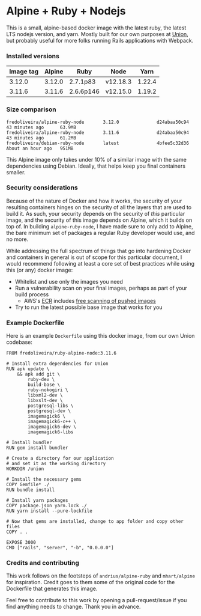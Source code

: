 # Alpine + Ruby + Nodejs

This is a small, alpine-based docker image with the latest ruby, the latest LTS nodejs version, and yarn. Mostly built for our own purposes at [Union](https://union.vc), but probably useful for more folks running Rails applications with Webpack.

### Installed versions

| Image tag | Alpine | Ruby      | Node     | Yarn   |
| --------- | ------ | --------- | -------- | ------ |
| 3.12.0    | 3.12.0 | 2.7.1p83  | v12.18.3 | 1.22.4 |
| 3.11.6    | 3.11.6 | 2.6.6p146 | v12.15.0 | 1.19.2 |

### Size comparison

```
fredoliveira/alpine-ruby-node       3.12.0              d24abaa50c94        43 minutes ago      63.9MB
fredoliveira/alpine-ruby-node       3.11.6              d24abaa50c94        43 minutes ago      61.2MB
fredoliveira/debian-ruby-node       latest              4bfee5c32d36        About an hour ago   951MB
```

This Alpine image only takes under 10% of a similar image with the same dependencies using Debian. Ideally, that helps keep you final containers smaller.

### Security considerations

Because of the nature of Docker and how it works, the security of your resulting containers hinges on the security of all the layers that are used to build it. As such, your security depends on the security of _this_ particular image, and the security of this image depends on Alpine, which it builds on top of. In building `alpine-ruby-node`, I have made sure to only add to Alpine, the bare minimum set of packages a regular Ruby developer would use, and no more.

While addressing the full spectrum of things that go into hardening Docker and containers in general is out of scope for this particular document, I would recommend following at least a core set of best practices while using this (or any) docker image:

- Whitelist and use only the images you need
- Run a vulnerability scan on your final images, perhaps as part of your build process
  - AWS's [ECR](https://docs.aws.amazon.com/AmazonECR/latest/userguide/what-is-ecr.html) includes [free scanning of pushed images](https://docs.aws.amazon.com/AmazonECR/latest/userguide/image-scanning.html)
- Try to run the latest possible base image that works for you

### Example Dockerfile

Here is an example `Dockerfile` using this docker image, from our own Union codebase:

```
FROM fredoliveira/ruby-alpine-node:3.11.6

# Install extra dependencies for Union
RUN apk update \
    && apk add git \
        ruby-dev \
        build-base \
        ruby-nokogiri \
        libxml2-dev \
        libxslt-dev \
        postgresql-libs \
        postgresql-dev \
        imagemagick6 \
        imagemagick6-c++ \
        imagemagick6-dev \
        imagemagick6-libs

# Install bundler
RUN gem install bundler

# Create a directory for our application
# and set it as the working directory
WORKDIR /union

# Install the necessary gems
COPY Gemfile* ./
RUN bundle install

# Install yarn packages
COPY package.json yarn.lock ./
RUN yarn install --pure-lockfile

# Now that gems are installed, change to app folder and copy other files
COPY . .

EXPOSE 3000
CMD ["rails", "server", "-b", "0.0.0.0"]

```

### Credits and contributing

This work follows on the footsteps of `andrius/alpine-ruby` and `mhart/alpine` for inspiration. Credit goes to them some of the original code for the Dockerfile that generates this image.

Feel free to contribute to this work by opening a pull-request/issue if you find anything needs to change. Thank you in advance.
